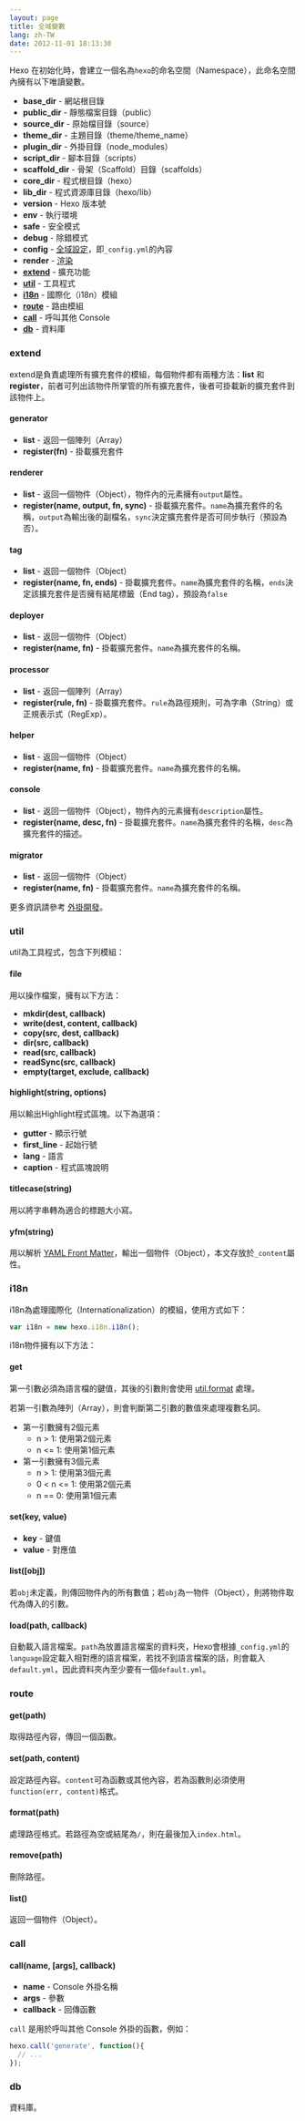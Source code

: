 ```yaml
---
layout: page
title: 全域變數
lang: zh-TW
date: 2012-11-01 18:13:30
---
```


Hexo 在初始化時，會建立一個名為`hexo`的命名空間（Namespace），此命名空間內擁有以下唯讀變數。

- **base_dir** - 網站根目錄
- **public_dir** - 靜態檔案目錄（public）
- **source_dir** - 原始檔目錄（source）
- **theme_dir** - 主題目錄（theme/theme_name）
- **plugin_dir** - 外掛目錄（node_modules）
- **script_dir** - 腳本目錄（scripts）
- **scaffold_dir** - 骨架（Scaffold）目錄（scaffolds）
- **core_dir** - 程式根目錄（hexo）
- **lib_dir** - 程式資源庫目錄（hexo/lib）
- **version** - Hexo 版本號
- **env** - 執行環境
- **safe** - 安全模式
- **debug** - 除錯模式
- **config** - [全域設定][1]，即`_config.yml`的內容
- **render** - [渲染][5]
- **[extend](#extend)** - 擴充功能
- **[util](#util)** - 工具程式
- **[i18n](#i18n)** - 國際化（i18n）模組
- **[route](#route)** - 路由模組
- **[call](#call)** - 呼叫其他 Console
- **[db](#db)** - 資料庫

<a name="extend"></a>
### extend

extend是負責處理所有擴充套件的模組，每個物件都有兩種方法：**list** 和 **register**，前者可列出該物件所掌管的所有擴充套件，後者可掛載新的擴充套件到該物件上。

#### generator

- **list** - 返回一個陣列（Array）
- **register(fn)** - 掛載擴充套件

#### renderer

- **list** - 返回一個物件（Object），物件內的元素擁有`output`屬性。
- **register(name, output, fn, sync)** - 掛載擴充套件。`name`為擴充套件的名稱，`output`為輸出後的副檔名，`sync`決定擴充套件是否可同步執行（預設為否）。

#### tag

- **list** - 返回一個物件（Object）
- **register(name, fn, ends)** - 掛載擴充套件。`name`為擴充套件的名稱，`ends`決定該擴充套件是否擁有結尾標籤（End tag），預設為`false`

#### deployer

- **list** - 返回一個物件（Object）
- **register(name, fn)** - 掛載擴充套件。`name`為擴充套件的名稱。

#### processor

- **list** - 返回一個陣列（Array）
- **register(rule, fn)** - 掛載擴充套件。`rule`為路徑規則，可為字串（String）或正規表示式（RegExp）。

#### helper

- **list** - 返回一個物件（Object）
- **register(name, fn)** - 掛載擴充套件。`name`為擴充套件的名稱。

#### console

- **list** - 返回一個物件（Object），物件內的元素擁有`description`屬性。
- **register(name, desc, fn)** - 掛載擴充套件。`name`為擴充套件的名稱，`desc`為擴充套件的描述。

#### migrator

- **list** - 返回一個物件（Object）
- **register(name, fn)** - 掛載擴充套件。`name`為擴充套件的名稱。

更多資訊請參考 [外掛開發][2]。

<a name="util"></a>
### util

util為工具程式，包含下列模組：

#### file

用以操作檔案，擁有以下方法：

- **mkdir(dest, callback)**
- **write(dest, content, callback)**
- **copy(src, dest, callback)**
- **dir(src, callback)**
- **read(src, callback)**
- **readSync(src, callback)**
- **empty(target, exclude, callback)**

#### highlight(string, options)

用以輸出Highlight程式區塊。以下為選項：

- **gutter** - 顯示行號
- **first_line** - 起始行號
- **lang** - 語言
- **caption** - 程式區塊說明

#### titlecase(string)

用以將字串轉為適合的標題大小寫。

#### yfm(string)

用以解析 [YAML Front Matter][3]，輸出一個物件（Object），本文存放於`_content`屬性。

<a name="i18n"></a>
### i18n

i18n為處理國際化（Internationalization）的模組，使用方式如下：

``` js
var i18n = new hexo.i18n.i18n();
```

i18n物件擁有以下方法：

#### get

第一引數必須為語言檔的鍵值，其後的引數則會使用 [util.format][4] 處理。

若第一引數為陣列（Array），則會判斷第二引數的數值來處理複數名詞。

- 第一引數擁有2個元素
  - n > 1: 使用第2個元素
  - n <= 1: 使用第1個元素
- 第一引數擁有3個元素
  - n > 1: 使用第3個元素
  - 0 < n <= 1: 使用第2個元素
  - n == 0: 使用第1個元素

#### set(key, value)

- **key** - 鍵值
- **value** - 對應值

#### list([obj])

若`obj`未定義，則傳回物件內的所有數值；若`obj`為一物件（Object），則將物件取代為傳入的引數。

#### load(path, callback)

自動載入語言檔案。`path`為放置語言檔案的資料夾，Hexo會根據`_config.yml`的`language`設定載入相對應的語言檔案，若找不到語言檔案的話，則會載入`default.yml`，因此資料夾內至少要有一個`default.yml`。

<a name="route"></a>
### route

#### get(path)

取得路徑內容，傳回一個函數。

#### set(path, content)

設定路徑內容。`content`可為函數或其他內容，若為函數則必須使用`function(err, content)`格式。

#### format(path)

處理路徑格式。若路徑為空或結尾為`/`，則在最後加入`index.html`。

#### remove(path)

刪除路徑。

#### list()

返回一個物件（Object）。

<a name="call"></a>
### call

#### call(name, [args], callback)

- **name** - Console 外掛名稱
- **args** - 參數
- **callback** - 回傳函數

`call` 是用於呼叫其他 Console 外掛的函數，例如：

``` js
hexo.call('generate', function(){
  // ...
});
```

<a name="db"></a>
### db

資料庫。

[1]: configure.html
[2]: plugin-development.html
[3]: https://github.com/mojombo/jekyll/wiki/YAML-Front-Matter
[4]: http://nodejs.org/api/util.html#util_util_format_format
[5]: render.html